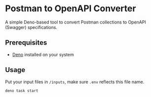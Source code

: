 # Postman to OpenAPI Converter

A simple Deno-based tool to convert Postman collections to OpenAPI (Swagger) specifications.

## Prerequisites

- [Deno](https://deno.land/) installed on your system

## Usage

Put your input files in `/inputs`, make sure `.env` reflects this file name.

   ```bash
   deno task start
   ```
